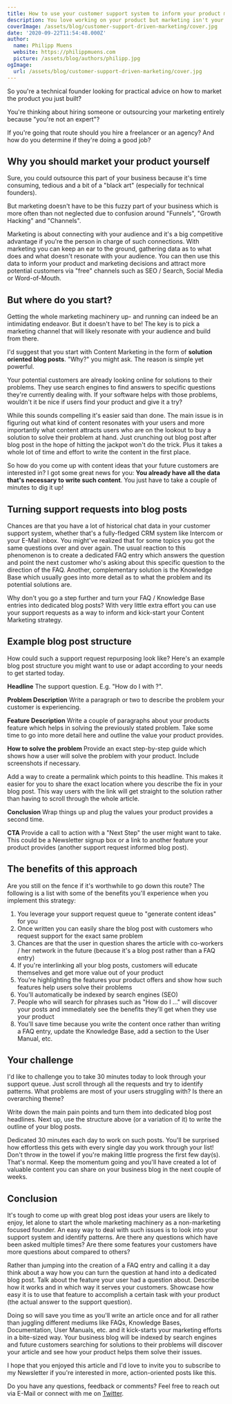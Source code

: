 ```yaml
---
title: How to use your customer support system to inform your product marketing
description: You love working on your product but marketing isn't your cup of tea? Learn how to use your support system to generate content marketing ideas for you.
coverImage: /assets/blog/customer-support-driven-marketing/cover.jpg
date: '2020-09-22T11:54:48.000Z'
author:
  name: Philipp Muens
  website: https://philippmuens.com
  picture: /assets/blog/authors/philipp.jpg
ogImage:
  url: /assets/blog/customer-support-driven-marketing/cover.jpg
---
```


So you're a technical founder looking for practical advice on how to market the product you just built?

You're thinking about hiring someone or outsourcing your marketing entirely because "you're not an expert"?

If you're going that route should you hire a freelancer or an agency? And how do you determine if they're doing a good job?

## Why you should market your product yourself

Sure, you could outsource this part of your business because it's time consuming, tedious and a bit of a "black art" (especially for technical founders).

But marketing doesn't have to be this fuzzy part of your business which is more often than not neglected due to confusion around "Funnels", "Growth Hacking" and "Channels".

Marketing is about connecting with your audience and it's a big competitive advantage if you're the person in charge of such connections. With marketing you can keep an ear to the ground, gathering data as to what does and what doesn't resonate with your audience. You can then use this data to inform your product and marketing decisions and attract more potential customers via "free" channels such as SEO / Search, Social Media or Word-of-Mouth.

## But where do you start?

Getting the whole marketing machinery up- and running can indeed be an intimidating endeavor. But it doesn't have to be! The key is to pick a marketing channel that will likely resonate with your audience and build from there.

I'd suggest that you start with Content Marketing in the form of **solution oriented blog posts**. "Why?" you might ask. The reason is simple yet powerful.

Your potential customers are already looking online for solutions to their problems. They use search engines to find answers to specific questions they're currently dealing with. If your software helps with those problems, wouldn't it be nice if users find your product and give it a try?

While this sounds compelling it's easier said than done. The main issue is in figuring out what kind of content resonates with your users and more importantly what content attracts users who are on the lookout to buy a solution to solve their problem at hand. Just crunching out blog post after blog post in the hope of hitting the jackpot won't do the trick. Plus it takes a whole lot of time and effort to write the content in the first place.

So how do you come up with content ideas that your future customers are interested in? I got some great news for you: **You already have all the data that's necessary to write such content**. You just have to take a couple of minutes to dig it up!

## Turning support requests into blog posts

Chances are that you have a lot of historical chat data in your customer support system, whether that's a fully-fledged CRM system like Intercom or your E-Mail inbox. You might've realized that for some topics you got the same questions over and over again. The usual reaction to this phenomenon is to create a dedicated FAQ entry which answers the question and point the next customer who's asking about this specific question to the direction of the FAQ. Another, complementary solution is the Knowledge Base which usually goes into more detail as to what the problem and its potential solutions are.

Why don't you go a step further and turn your FAQ / Knowledge Base entries into dedicated blog posts? With very little extra effort you can use your support requests as a way to inform and kick-start your Content Marketing strategy.

## Example blog post structure

How could such a support request repurposing look like? Here's an example blog post structure you might want to use or adapt according to your needs to get started today.

**Headline**
The support question. E.g. "How do I <Problem> with <Your Product>?".

**Problem Description**
Write a paragraph or two to describe the problem your customer is experiencing.

**Feature Description**
Write a couple of paragraphs about your products feature which helps in solving the previously stated problem. Take some time to go into more detail here and outline the value your product provides.

**How to solve the problem**
Provide an exact step-by-step guide which shows how a user will solve the problem with your product. Include screenshots if necessary.

Add a way to create a permalink which points to this headline. This makes it easier for you to share the exact location where you describe the fix in your blog post. This way users with the link will get straight to the solution rather than having to scroll through the whole article.

**Conclusion**
Wrap things up and plug the values your product provides a second time.

**CTA**
Provide a call to action with a "Next Step" the user might want to take. This could be a Newsletter signup box or a link to another feature your product provides (another support request informed blog post).

## The benefits of this approach

Are you still on the fence if it's worthwhile to go down this route? The following is a list with some of the benefits you'll experience when you implement this strategy:

1. You leverage your support request queue to "generate content ideas" for you
1. Once written you can easily share the blog post with customers who request support for the exact same problem
1. Chances are that the user in question shares the article with co-workers / her network in the future (because it's a blog post rather than a FAQ entry)
1. If you're interlinking all your blog posts, customers will educate themselves and get more value out of your product
1. You're highlighting the features your product offers and show how such features help users solve their problems
1. You'll automatically be indexed by search engines (SEO)
1. People who will search for phrases such as "How do I ..." will discover your posts and immediately see the benefits they'll get when they use your product
1. You'll save time because you write the content once rather than writing a FAQ entry, update the Knowledge Base, add a section to the User Manual, etc.

## Your challenge

I'd like to challenge you to take 30 minutes today to look through your support queue. Just scroll through all the requests and try to identify patterns. What problems are most of your users struggling with? Is there an overarching theme?

Write down the main pain points and turn them into dedicated blog post headlines. Next up, use the structure above (or a variation of it) to write the outline of your blog posts.

Dedicated 30 minutes each day to work on such posts. You'll be surprised how effortless this gets with every single day you work through your list! Don't throw in the towel if you're making little progress the first few day(s). That's normal. Keep the momentum going and you'll have created a lot of valuable content you can share on your business blog in the next couple of weeks.

## Conclusion

It's tough to come up with great blog post ideas your users are likely to enjoy, let alone to start the whole marketing machinery as a non-marketing focused founder. An easy way to deal with such issues is to look into your support system and identify patterns. Are there any questions which have been asked multiple times? Are there some features your customers have more questions about compared to others?

Rather than jumping into the creation of a FAQ entry and calling it a day think about a way how you can turn the question at hand into a dedicated blog post. Talk about the feature your user had a question about. Describe how it works and in which way it serves your customers. Showcase how easy it is to use that feature to accomplish a certain task with your product (the actual answer to the support question).

Doing so will save you time as you'll write an article once and for all rather than juggling different mediums like FAQs, Knowledge Bases, Documentation, User Manuals, etc. and it kick-starts your marketing efforts in a bite-sized way. Your business blog will be indexed by search engines and future customers searching for solutions to their problems will discover your article and see how your product helps them solve their issues.

I hope that you enjoyed this article and I'd love to invite you to subscribe to my Newsletter if you're interested in more, action-oriented posts like this.

Do you have any questions, feedback or comments? Feel free to reach out via E-Mail or connect with me on [Twitter](https://twitter.com/pmmuens).
